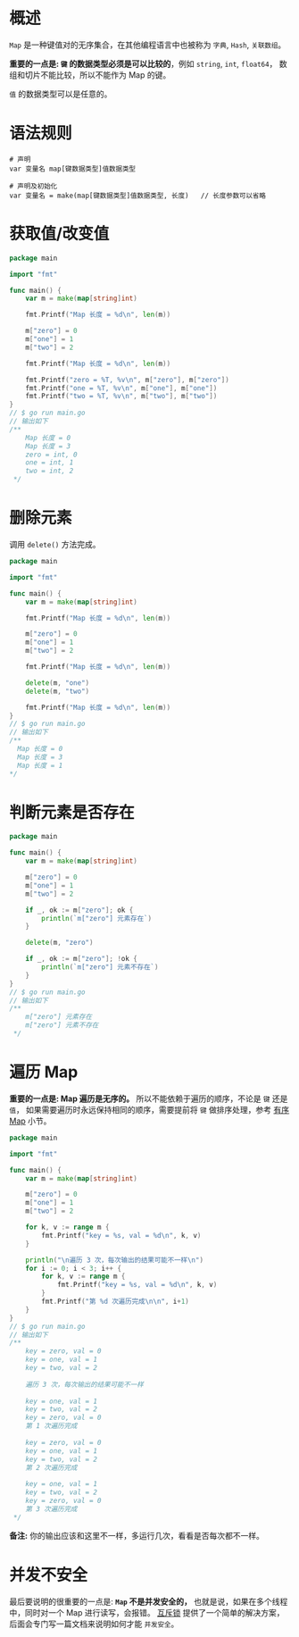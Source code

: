 # 概述
`Map` 是一种键值对的无序集合，在其他编程语言中也被称为 `字典`, `Hash`, `关联数组`。

**重要的一点是: `键` 的数据类型必须是可以比较的**，例如 `string`, `int`, `float64`，
数组和切片不能比较，所以不能作为 Map 的键。

`值` 的数据类型可以是任意的。

# 语法规则
```shell
# 声明
var 变量名 map[键数据类型]值数据类型

# 声明及初始化
var 变量名 = make(map[键数据类型]值数据类型, 长度)   // 长度参数可以省略
```

# 获取值/改变值
```go
package main

import "fmt"

func main() {
	var m = make(map[string]int)

	fmt.Printf("Map 长度 = %d\n", len(m))

	m["zero"] = 0
	m["one"] = 1
	m["two"] = 2

	fmt.Printf("Map 长度 = %d\n", len(m))

	fmt.Printf("zero = %T, %v\n", m["zero"], m["zero"])
	fmt.Printf("one = %T, %v\n", m["one"], m["one"])
	fmt.Printf("two = %T, %v\n", m["two"], m["two"])
}
// $ go run main.go
// 输出如下 
/**
    Map 长度 = 0
    Map 长度 = 3
    zero = int, 0
    one = int, 1
    two = int, 2
 */
```

# 删除元素
调用 `delete()` 方法完成。
```go
package main

import "fmt"

func main() {
	var m = make(map[string]int)

	fmt.Printf("Map 长度 = %d\n", len(m))

	m["zero"] = 0
	m["one"] = 1
	m["two"] = 2

	fmt.Printf("Map 长度 = %d\n", len(m))

	delete(m, "one")
	delete(m, "two")

	fmt.Printf("Map 长度 = %d\n", len(m))
}
// $ go run main.go
// 输出如下 
/**
  Map 长度 = 0
  Map 长度 = 3
  Map 长度 = 1
*/
```

# 判断元素是否存在
```go
package main

func main() {
	var m = make(map[string]int)

	m["zero"] = 0
	m["one"] = 1
	m["two"] = 2

	if _, ok := m["zero"]; ok {
		println(`m["zero"] 元素存在`)
	}

	delete(m, "zero")

	if _, ok := m["zero"]; !ok {
		println(`m["zero"] 元素不存在`)
	}
}
// $ go run main.go
// 输出如下 
/**
    m["zero"] 元素存在
    m["zero"] 元素不存在
 */
```

# 遍历 Map
**重要的一点是: Map 遍历是无序的。** 所以不能依赖于遍历的顺序，不论是 `键` 还是 `值`，
如果需要遍历时永远保持相同的顺序，需要提前将 `键` 做排序处理，参考 [有序 Map](sorted_map.md) 小节。

```go
package main

import "fmt"

func main() {
	var m = make(map[string]int)

	m["zero"] = 0
	m["one"] = 1
	m["two"] = 2

	for k, v := range m {
		fmt.Printf("key = %s, val = %d\n", k, v)
	}

	println("\n遍历 3 次，每次输出的结果可能不一样\n")
	for i := 0; i < 3; i++ {
		for k, v := range m {
			fmt.Printf("key = %s, val = %d\n", k, v)
		}
		fmt.Printf("第 %d 次遍历完成\n\n", i+1)
	}
}
// $ go run main.go
// 输出如下 
/**
    key = zero, val = 0
    key = one, val = 1
    key = two, val = 2
    
    遍历 3 次，每次输出的结果可能不一样
    
    key = one, val = 1
    key = two, val = 2
    key = zero, val = 0
    第 1 次遍历完成
    
    key = zero, val = 0
    key = one, val = 1
    key = two, val = 2
    第 2 次遍历完成
    
    key = one, val = 1
    key = two, val = 2
    key = zero, val = 0
    第 3 次遍历完成
 */
```

**备注:** 你的输出应该和这里不一样，多运行几次，看看是否每次都不一样。


# 并发不安全
最后要说明的很重要的一点是: **`Map` 不是并发安全的，** 也就是说，如果在多个线程中，同时对一个 Map 进行读写，会报错。
[互斥锁](lock.md) 提供了一个简单的解决方案，后面会专门写一篇文档来说明如何才能 `并发安全`。